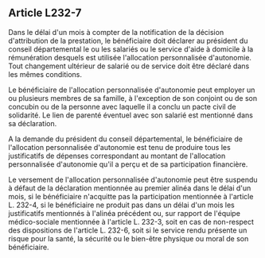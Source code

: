 ## Article L232-7

Dans le délai d'un mois à compter de la notification de la décision d'attribution de la prestation, le
bénéficiaire doit déclarer au président du conseil départemental le ou les salariés ou le service d'aide à
domicile à la rémunération desquels est utilisée l'allocation personnalisée d'autonomie. Tout changement
ultérieur de salarié ou de service doit être déclaré dans les mêmes conditions.

Le bénéficiaire de l'allocation personnalisée d'autonomie peut employer un ou plusieurs membres de sa
famille, à l'exception de son conjoint ou de son concubin ou de la personne avec laquelle il a conclu un pacte
civil de solidarité. Le lien de parenté éventuel avec son salarié est mentionné dans sa déclaration.

A la demande du président du conseil départemental, le bénéficiaire de l'allocation personnalisée
d'autonomie est tenu de produire tous les justificatifs de dépenses correspondant au montant de l'allocation
personnalisée d'autonomie qu'il a perçu et de sa participation financière.

Le versement de l'allocation personnalisée d'autonomie peut être suspendu à défaut de la déclaration
mentionnée au premier alinéa dans le délai d'un mois, si le bénéficiaire n'acquitte pas la participation
mentionnée à l'article L. 232-4, si le bénéficiaire ne produit pas dans un délai d'un mois les justificatifs
mentionnés à l'alinéa précédent ou, sur rapport de l'équipe médico-sociale mentionnée à l'article L. 232-3,
soit en cas de non-respect des dispositions de l'article L. 232-6, soit si le service rendu présente un risque
pour la santé, la sécurité ou le bien-être physique ou moral de son bénéficiaire.

